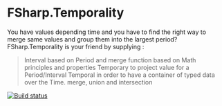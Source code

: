 # FSharp.Temporality

You have values depending time and you have to find the right way to merge same values and group them into the largest period?
FSharp.Temporality is your friend by supplying : 
 > Interval based on Period and merge function based on Math principles and properties
 > Temporary to project value for a Period/Interval
 > Temporal in order to have a container of typed data over the Time.
 > merge, union and intersection

[![Build status](https://ci.appveyor.com/api/projects/status/ejj6vrx6x69aojey?svg=true)](https://ci.appveyor.com/project/cboudereau/fsharp-temporality)
